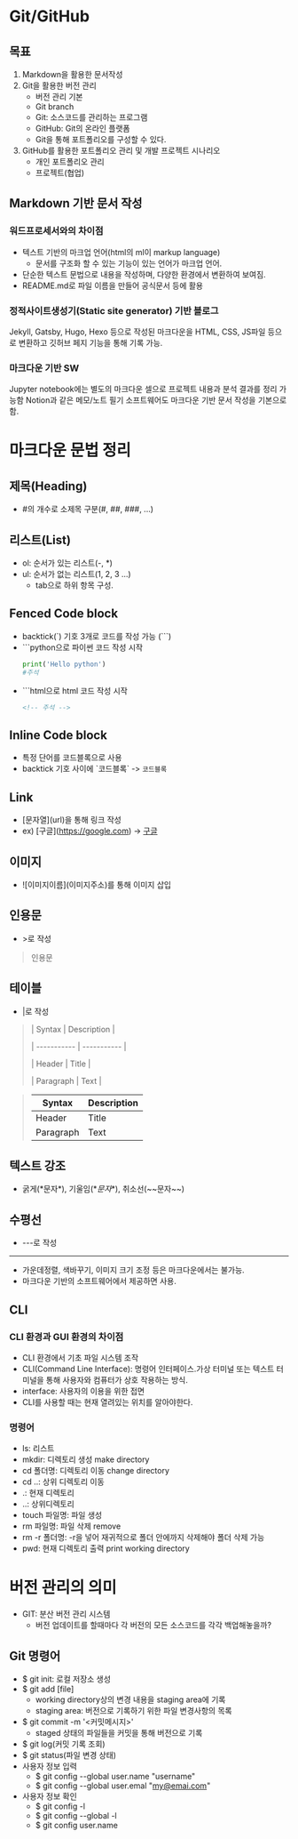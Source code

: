 # Git/GitHub
## 목표
1. Markdown을 활용한 문서작성
2. Git을 활용한 버전 관리
    - 버전 관리 기본
    - Git branch
    - Git: 소스코드를 관리하는 프로그램
    - GitHub: Git의 온라인 플랫폼
    - Git을 통해 포트폴리오를 구성할 수 있다.
3. GitHub를 활용한 포트폴리오 관리 및 개발 프로젝트 시나리오
    - 개인 포트폴리오 관리
    - 프로젝트(협업)

## Markdown 기반 문서 작성
### 워드프로세서와의 차이점
- 텍스트 기반의 마크업 언어(html의 ml이 markup language)
    - 문서를 구조화 할 수 있는 기능이 있는 언어가 마크업 언어.
- 단순한 텍스트 문법으로 내용을 작성하며, 다양한 환경에서 변환하여 보여짐.
- README.md로 파일 이름을 만들어 공식문서 등에 활용

### 정적사이트생성기(Static site generator) 기반 블로그
Jekyll, Gatsby, Hugo, Hexo 등으로 작성된 마크다운을 HTML, CSS, JS파일 등으로 변환하고 깃허브 페지 기능을 통해 기록 가능.

### 마크다운 기반 SW
Jupyter notebook에는 별도의 마크다운 셀으로 프로젝트 내용과 분석 결과를 정리 가능함
Notion과 같은 메모/노트 필기 소프트웨어도 마크다운 기반 문서 작성을 기본으로 함.

# 마크다운 문법 정리

## 제목(Heading)
- #의 개수로 소제목 구분(#, ##, ###, ...)

## 리스트(List)
- ol: 순서가 있는 리스트(-, *)
- ul: 순서가 없는 리스트(1, 2, 3 ...)
    - tab으로 하위 항목 구성.

## Fenced Code block
- backtick(`) 기호 3개로 코드를 작성 가능 (```)
- \```python으로 파이썬 코드 작성 시작
    ```python
    print('Hello python')
    #주석
- \```html으로 html 코드 작성 시작
    ```html
    <!-- 주석 -->
## Inline Code block
- 특정 단어를 코드블록으로 사용
- backtick 기호 사이에 \`코드블록\` -> `코드블록`

## Link
- \[문자열](url)을 통해 링크 작성
- ex) \[구글](https://google.com) -> [구글](https://google.com)

## 이미지
- \!\[이미지이름](이미지주소)를 통해 이미지 삽입

## 인용문
- \>로 작성
> 인용문

## 테이블
- |로 작성

>\| Syntax | Description |
>
>\| ----------- | ----------- |
>
>\| Header | Title |
>
>\| Paragraph | Text |

>| Syntax | Description |
>| ----------- | ----------- |
>| Header | Title |
>| Paragraph | Text |

## 텍스트 강조
- 굵게(\*문자*), 기울임(\**문자**), 취소선(\~~문자~~)

## 수평선
- \---로 작성
---

- 가운데정렬, 색바꾸기, 이미지 크기 조정 등은 마크다운에서는 불가능.
- 마크다운 기반의 소프트웨어에서 제공하면 사용.

## CLI
### CLI 환경과 GUI 환경의 차이점
- CLI 환경에서 기초 파일 시스템 조작
- CLI(Command Line Interface): 명령어 인터페이스.가상 터미널 또는 텍스트 터미널을 통해 사용자와 컴퓨터가 상호 작용하는 방식.
- interface: 사용자의 이용을 위한 접면
- CLI를 사용할 때는 현재 열려있는 위치를 알아야한다.

### 명령어
- ls: 리스트
- mkdir: 디렉토리 생성 make directory
- cd 폴더명: 디렉토리 이동 change directory
- cd ..: 상위 디렉토리 이동
- .: 현재 디렉토리
- ..: 상위디렉토리
- touch 파일명: 파일 생성
- rm 파일명: 파일 삭제 remove
- rm -r 폴더명: -r을 넣어 재귀적으로 폴더 안에까지 삭제해야 폴더 삭제 가능
- pwd: 현재 디렉토리 출력 print working directory

# 버전 관리의 의미
- GIT: 분산 버전 관리 시스템
    - 버전 업데이트를 할때마다 각 버전의 모든 소스코드를 각각 백업해놓을까?

## Git 명령어
- $ git init: 로컬 저장소 생성
- $ git add [file]
    - working directory상의 변경 내용을 staging area에 기록
    - staging area: 버전으로 기록하기 위한 파일 변경사항의 목록
- $ git commit -m '<커밋메시지>'
    - staged 상태의 파일들을 커밋을 통해 버전으로 기록
- $ git log(커밋 기록 조회)
- $ git status(파일 변경 상태)
- 사용자 정보 입력
    - $ git config --global user.name "username"
    - $ git config --global user.emal "my@emai.com"
- 사용자 정보 확인
    - $ git config -l
    - $ git config --global -l
    - $ git config user.name

